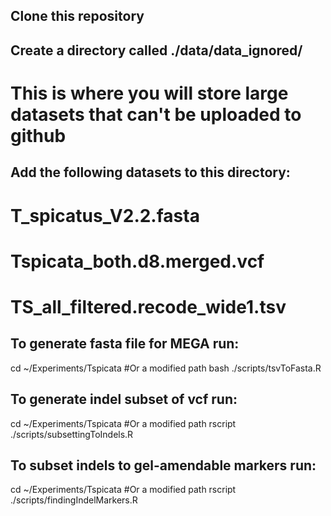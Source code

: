 ## Clone this repository

## Create a directory called ./data/data_ignored/ 
# This is where you will store large datasets that can't be uploaded to github

## Add the following datasets to this directory:
# T_spicatus_V2.2.fasta
# Tspicata_both.d8.merged.vcf
# TS_all_filtered.recode_wide1.tsv

## To generate fasta file for MEGA run:
cd ~/Experiments/Tspicata #Or a modified path
bash ./scripts/tsvToFasta.R

## To generate indel subset of vcf run:
cd ~/Experiments/Tspicata #Or a modified path
rscript ./scripts/subsettingToIndels.R

## To subset indels to gel-amendable markers run:
cd ~/Experiments/Tspicata #Or a modified path
rscript ./scripts/findingIndelMarkers.R

